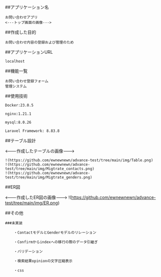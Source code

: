 ##アプリケーション名

    お問い合わせアプリ
    <---トップ画面の画像--->


##作成した目的

    お問い合わせ内容の登録および管理のため


##アプリケーションURL

    localhost


##機能一覧

    お問い合わせ登録フォーム
    管理システム


##使用技術

    Docker:23.0.5

    nginx:1.21.1

    mysql:8.0.26

    Laravel Framework: 8.83.8


##テーブル設計

<---作成したテーブルの画像--->

    !(https://github.com/ewnewnewn/advance-test/tree/main/img/Table.png)
    !(https://github.com/ewnewnewn/advance-test/tree/main/img/Migtrate_contacts.png)
    !(https://github.com/ewnewnewn/advance-test/tree/main/img/Migtrate_genders.png)


##ER図

<---作成したER図の画像--->
    !(https://github.com/ewnewnewn/advance-test/tree/main/img/ER.png)

##その他

    ###未実装

        ・ContactモデルとGenderモデルのリレーション

        ・Confirmからindexへの移行の際のデータ引継ぎ

        ・バリデーション

        ・検索結果opinionの文字圧縮表示

        ・css

